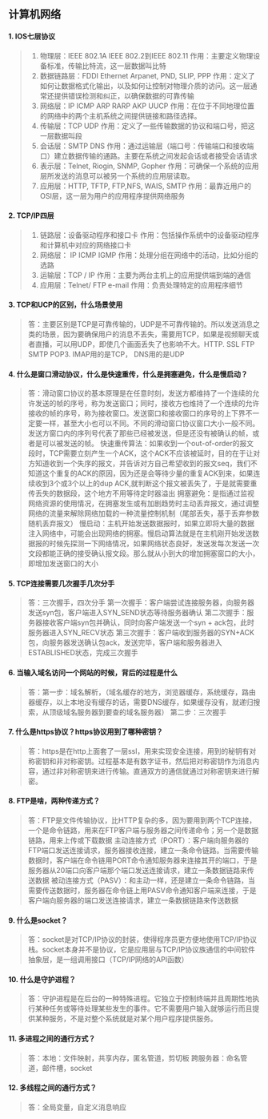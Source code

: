 ## 计算机网络
#### 1. IOS七层协议 
>1. 物理层：IEEE 802.1A IEEE 802.2到IEEE 802.11
>作用：主要定义物理设备标准，传输比特流，这一层数据叫比特
>2. 数据链路层：FDDI Ethernet Arpanet, PND, SLIP, PPP
>作用：定义了如何让数据格式化输出，以及如何让控制对物理介质的访问。这一层通常还提供错误检测和纠正，以确保数据的可靠传输
>3. 网络层：IP ICMP ARP RARP AKP UUCP
>作用：在位于不同地理位置的网络中的两个主机系统之间提供链接和路径选择。
>4. 传输层：TCP UDP
>作用：定义了一些传输数据的协议和端口号，把这一层数据叫段
>5. 会话层：SMTP DNS
>作用：通过运输层（端口号：传输端口和接收端口）建立数据传输的通路。主要在系统之间发起会话或者接受会话请求
>6. 表示层：Telnet, Riogin, SNMP, Gopher
>作用：可确保一个系统的应用层所发送的消息可以被另一个系统的应用层读取。
>7. 应用层：HTTP, TFTP, FTP,NFS, WAIS, SMTP
>作用：最靠近用户的OSI层，这一层为用户的应用程序提供网络服务
#### 2. TCP/IP四层
>1. 链路层：设备驱动程序和接口卡
>作用：包括操作系统中的设备驱动程序和计算机中对应的网络接口卡
>2. 网络层： IP ICMP IGMP
>作用：处理分组在网络中的活动，比如分组的选路
>3. 运输层：TCP / IP
>作用：主要为两台主机上的应用提供端到端的通信
>4. 应用层：Telnet/ FTP e-mail
>作用：负责处理特定的应用程序细节
#### 3. TCP和UCP的区别，什么场景使用
>答：主要区别是TCP是可靠传输的，UDP是不可靠传输的。所以发送消息之类的场景，因为要确保用户的消息不丢失，需要用TCP，如果是视频聊天或者直播，可以用UDP，即使几个画面丢失了也影响不大。HTTP. SSL FTP SMTP POP3. IMAP用的是TCP， DNS用的是UDP
#### 4. 什么是窗口滑动协议，什么是快速重传，什么是拥塞避免，什么是慢启动？
>答：滑动窗口协议的基本原理是在任意时刻，发送方都维持了一个连续的允许发送的帧的序号，称为发送窗口；同时，接收方也维持了一个连续的允许接收的帧的序号，称为接收窗口。发送窗口和接收窗口的序号的上下界不一定要一样，甚至大小也可以不同。不同的滑动窗口协议窗口大小一般不同。发送方窗口内的序列号代表了那些已经被发送，但是还没有被确认的帧，或者是可以被发送的帧。
>快速重传算法：如果收到一个out-of-order的报文段时，TCP需要立刻产生一个ACK，这个ACK不应该被延时，目的在于让对方知道收到一个失序的报文，并告诉对方自己希望收到的报文seq，我们不知道这个重复的ACK的原因，因为还是会等待少量的重复ACK到来，如果连续收到3个或3个以上的dup ACK,就判断这个报文被丢失了，于是就需要重传丢失的数据段，这个地方不用等待定时器溢出
>拥塞避免：是指通过监视网络资源的使用情况，在拥塞发生或有加剧趋势时主动丢弃报文，通过调整网络的流量来解除网络加载的一种流量控制机制（尾部丢失，基于丢弃参数随机丢弃报文）
>慢启动：主机开始发送数据报时，如果立即将大量的数据注入网络中，可能会出现网络的拥塞。慢启动算法就是在主机刚开始发送数据报的时候先探测一下网络情况，如果网络状态良好，发送发每次发送一次文段都能正确的接受确认报文段。那么就从小到大的增加拥塞窗口的大小，即增加发送窗口的大小
#### 5. TCP连接需要几次握手几次分手
>答：三次握手，四次分手
>第一次握手：客户端尝试连接服务器，向服务器发送syn包，客户端进入SYN_SEND状态等待服务器确认
>第二次握手：服务器接收客户端syn包并确认，同时向客户端发送一个syn + ack包，此时服务器进入SYN_RECV状态
>第三次握手：客户端收到服务器的SYN+ACK包，向服务器发送确认包ack，发送完毕，客户端和服务器进入ESTABLISHED状态，完成三次握手
#### 6. 当输入域名访问一个网站的时候，背后的过程是什么
>答：第一步：域名解析，（域名缓存的地方，浏览器缓存，系统缓存，路由器缓存，以上本地没有缓存的话，需要DNS缓存，如果缓存没有，就递归搜索，从顶级域名服务器到要查的域名服务器）
>第二步：三次握手
#### 7. 什么是https协议？https协议用到了哪种密钥？
>答：https是在http上面套了一层ssl，用来实现安全连接，用到的秘钥有对称密钥和非对称密钥。过程基本是有数字证书，然后把对称密钥作为消息内容，通过非对称密钥来进行传输。直通双方的通信就通过对称密钥来进行解密。
#### 8. FTP是啥，两种传递方式？
>答：FTP是文件传输协议，比HTTP复杂的多，因为要用到两个TCP连接，一个是命令链路，用来在FTP客户端与服务器之间传递命令；另一个是数据链路，用来上传或下载数据
>主动连接方式（PORT）：客户端向服务器的FTP端口发送连接请求，服务器接收连接，建立一条命令链路。当需要传输数据时，客户端在命令链用PORT命令通知服务器来连接其开的端口，于是服务器从20端口向客户端那个端口发送连接请求，建立一条数据链路来传送数据
>被动连接方式（PASV）：和主动一样，还是建立一条命令链路，当需要传送数据时，服务器在命令链上用PASV命令通知客户端来连接，于是客户端向服务器的端口发送连接请求，建立一条数据链路来传送数据
#### 9. 什么是socket？
>答：socket是对TCP/IP协议的封装，使得程序员更方便地使用TCP/IP协议栈。socket本身并不是协议，它是应用层与TCP/IP协议族通信的中间软件抽象层，是一组调用接口（TCP/IP网络的API函数）
#### 10. 什么是守护进程？
>答：守护进程是在后台的一种特殊进程。它独立于控制终端并且周期性地执行某种任务或等待处理某些发生的事件。它不需要用户输入就够运行而且提供某种服务，不是对整个系统就是对某个用户程序提供服务。
#### 11. 多进程之间的通行方式？
>答：本地：文件映射，共享内存，匿名管道，剪切板
>跨服务器：命名管道，邮件槽，socket
#### 12. 多线程之间的通行方式？
>答：全局变量，自定义消息响应
